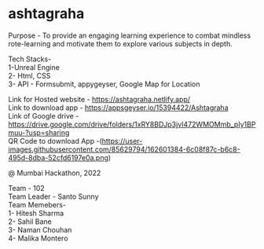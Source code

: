 # ashtagraha

Purpose - To provide an engaging learning experience to combat mindless rote-learning and motivate them to explore various subjects in depth.

Tech Stacks-                              
1-Unreal Engine                          
2- Html, CSS                           
3- API - Formsubmit, appygeyser, Google Map for Location                          

Link for Hosted website - https://ashtagraha.netlify.app/                  
Link to download app - https://appsgeyser.io/15394422/Ashtagraha                              
Link of Google drive - https://drive.google.com/drive/folders/1xRY8BDJp3jvI472WMOMmb_pIy1BPmuu-?usp=sharing                      
QR Code to download App -(https://user-images.githubusercontent.com/85629794/162601384-6c08f87c-b6c8-495d-8dba-52cfd6197e0a.png)                 
 

@ Mumbai Hackathon, 2022

Team - 102       
Team Leader - Santo Sunny                              
Team Memebers-                        
1- Hitesh Sharma                    
2- Sahil Bane                      
3- Naman Chouhan                         
4- Malika Montero
